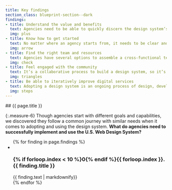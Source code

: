 ```yaml
---
title: Key findings
section_class: blueprint-section--dark
findings:
- title: Understand the value and benefits
  text: Agencies need to be able to quickly discern the design system’s benefits and how it aligns with their goals for delivering better digital services.
  img: plus
- title: Know how to get started
  text: No matter where an agency starts from, it needs to be clear and easy for them to figure out their first steps and how to create a sustainable path forward in the long-run.
  img: arrow
- title: Find the right team and resources
  text: Agencies have several options to assemble a cross-functional team to implement the design system and they're looking for more support in identifying needed skills and assembling the right people. 
  img: check
- title: Feel engaged with the community
  text: It’s a collaborative process to build a design system, so it’s essential for agencies to feel like they have access to a support network and a sense of ownership to contribute back to it. 
  img: triangles
- title: Be able to iteratively improve digital services
  text: Adopting a design system is an ongoing process of design, development, and making iterative improvements and upgrades over time, which requires continued resources and support.
  img: steps
---
```


<div class="grid-row">
<div class="grid-col-12" markdown="1">
## {{ page.title }}

<div class="usa-prose" markdown="1">

{:.measure-6}
Though agencies start with different goals and capabilities, we discovered they follow a common journey with similar needs when it comes to adopting and using the design system. **What do agencies need to successfully implement and use the U.S. Web Design System?**

</div>

<div>
  <ul class="blueprint-findings__list">
    {% for finding in page.findings %}
      <li class="blueprint-findings__item grid-row">
        <div class="grid-col-12 tablet:grid-col-3">
          <img class="blueprint-findings__img" src="{{ site.baseurl }}/img/blueprint/{{ finding.img }}.svg" alt="" role="presentation">
        </div>
        <div class="blueprint-findings__body usa-prose grid-col-12 tablet:grid-col-9">
          <h3 class="blueprint-findings__heading">{% if forloop.index < 10 %}0{% endif %}{{ forloop.index }}. {{ finding.title }}</h3>
          {{ finding.text | markdownify}}
        </div>
      </li>
    {% endfor %}
  </ul>
</div>

</div>
</div>